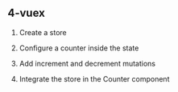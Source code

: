 ## 4-vuex

1.  Create a store

2.  Configure a counter inside the state

3.  Add increment and decrement mutations

4.  Integrate the store in the Counter component